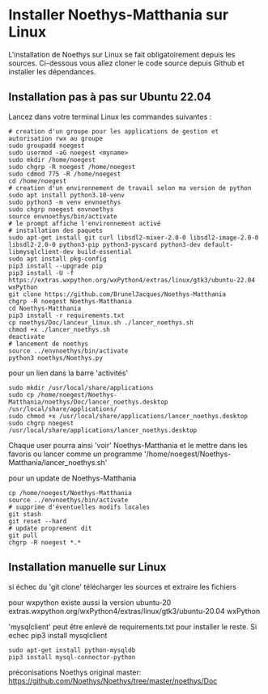 Installer Noethys-Matthania sur Linux 
=====================================
L'installation de Noethys sur Linux se fait obligatoirement depuis les sources.
Ci-dessous vous allez cloner le code source depuis Github et installer les dépendances.

Installation pas à pas sur Ubuntu 22.04
---------------------------------------------------------
Lancez dans votre terminal Linux les commandes suivantes :

```
# creation d'un groupe pour les applications de gestion et autorisation rwx au groupe
sudo groupadd noegest
sudo usermod -aG noegest <myname>
sudo mkdir /home/noegest
sudo chgrp -R noegest /home/noegest
sudo cdmod 775 -R /home/noegest
cd /home/noegest
# creation d'un environnement de travail selon ma version de python
sudo apt install python3.10-venv
sudo python3 -m venv envnoethys
sudo chgrp noegest envnoethys
source envnoethys/bin/activate
# le prompt affiche l'environnement activé
# installation des paquets
sudo apt-get install git curl libsdl2-mixer-2.0-0 libsdl2-image-2.0-0 libsdl2-2.0-0 python3-pip python3-pyscard python3-dev default-libmysqlclient-dev build-essential
sudo apt install pkg-config
pip3 install --upgrade pip
pip3 install -U -f https://extras.wxpython.org/wxPython4/extras/linux/gtk3/ubuntu-22.04 wxPython
git clone https://github.com/BrunelJacques/Noethys-Matthania
chgrp -R noegest Noethys-Matthania
cd Noethys-Matthania
pip3 install -r requirements.txt
cp noethys/Doc/lanceur_linux.sh ./lancer_noethys.sh
chmod +x ./lancer_noethys.sh
deactivate
# lancement de noethys
source ../envnoethys/bin/activate
python3 noethys/Noethys.py
```
pour un lien dans la barre 'activités'
```
sudo mkdir /usr/local/share/applications
sudo cp /home/noegest/Noethys-Matthania/noethys/Doc/lancer_noethys.desktop  /usr/local/share/applications/
sudo chmod +x /usr/local/share/applications/lancer_noethys.desktop
sudo chgrp noegest /usr/local/share/applications/lancer_noethys.desktop
```
Chaque user pourra ainsi 'voir' Noethys-Matthania et le mettre dans les favoris
ou lancer comme un programme '/home/noegest/Noethys-Matthania/lancer_noethys.sh'

pour un update de Noethys-Matthania
```
cp /home/noegest/Noethys-Matthania
source ../envnoethys/bin/activate
# supprime d'éventuelles modifs locales
git stash
git reset --hard
# update proprement dit
git pull
chgrp -R noegest *.*
```

Installation manuelle sur Linux
-------------------------------
si échec du 'git clone' télécharger les sources et extraire les fichiers

pour wxpython existe aussi la version ubuntu-20
extras.wxpython.org/wxPython4/extras/linux/gtk3/ubuntu-20.04 wxPython

'mysqlclient' peut être enlevé de requirements.txt pour installer le reste.
Si echec pip3 install mysqlclient
```
sudo apt-get install python-mysqldb
pip3 install mysql-connector-python
```

préconisations Noethys original master:
https://github.com/Noethys/Noethys/tree/master/noethys/Doc

